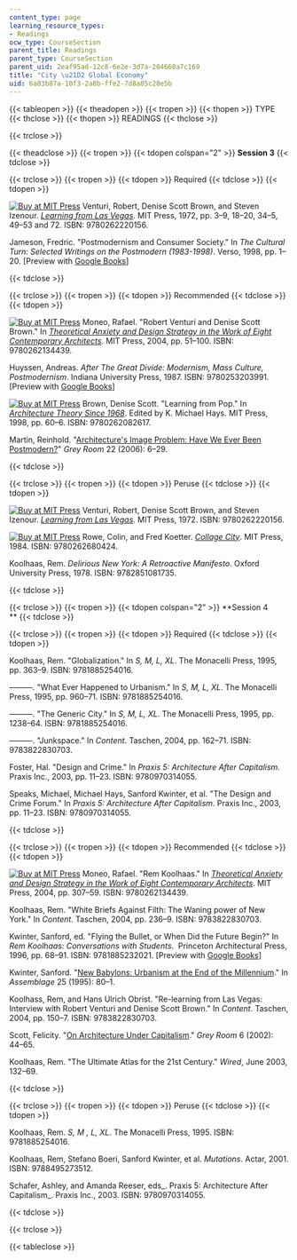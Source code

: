 ```yaml
---
content_type: page
learning_resource_types:
- Readings
ocw_type: CourseSection
parent_title: Readings
parent_type: CourseSection
parent_uid: 2eaf95ad-12c8-6e2e-3d7a-204660a7c169
title: "City \u21D2 Global Economy"
uid: 6a83b87a-10f3-2a8b-ffe2-7d8a05c28e5b
---
```


{{< tableopen >}}
{{< theadopen >}}
{{< tropen >}}
{{< thopen >}}
TYPE
{{< thclose >}}
{{< thopen >}}
READINGS
{{< thclose >}}

{{< trclose >}}

{{< theadclose >}}
{{< tropen >}}
{{< tdopen colspan="2" >}}
**Session 3**
{{< tdclose >}}

{{< trclose >}}
{{< tropen >}}
{{< tdopen >}}
Required
{{< tdclose >}}
{{< tdopen >}}


[![Buy at MIT Press](/images/mp_logo.gif)](https://mitpress.mit.edu/9780262220156) Venturi, Robert, Denise Scott Brown, and Steven Izenour. [_Learning from Las Vegas_](https://mitpress.mit.edu/9780262220156). MIT Press, 1972, pp. 3–9, 18–20, 34–5, 49–53 and 72. ISBN: 9780262220156.

Jameson, Fredric. "Postmodernism and Consumer Society." In _The Cultural Turn: Selected Writings on the Postmodern_ _(1983-1998)_. Verso, 1998, pp. 1–20. \[Preview with [Google Books](http://books.google.com/books?id=8Bug4-ImpzAC&pg=PA1=onepage)\]


{{< tdclose >}}

{{< trclose >}}
{{< tropen >}}
{{< tdopen >}}
Recommended
{{< tdclose >}}
{{< tdopen >}}


[![Buy at MIT Press](/images/mp_logo.gif)](https://mitpress.mit.edu/9780262134439) Moneo, Rafael. "Robert Venturi and Denise Scott Brown." In [_Theoretical Anxiety and Design Strategy in the Work of Eight Contemporary Architects_](https://mitpress.mit.edu/9780262134439). MIT Press, 2004, pp. 51–100. ISBN: 9780262134439.

Huyssen, Andreas. _After The Great Divide: Modernism, Mass Culture, Postmodernism_. Indiana University Press, 1987. ISBN: 9780253203991. \[Preview with [Google Books](http://books.google.com/books?id=WAkocqh61O0C&printsec=frontcover#v=onepage)\]

[![Buy at MIT Press](/images/mp_logo.gif)](https://mitpress.mit.edu/9780262082617) Brown, Denise Scott. "Learning from Pop." In [_Architecture Theory Since 1968_](https://mitpress.mit.edu/9780262082617). Edited by K. Michael Hays. MIT Press, 1998, pp. 60–6. ISBN: 9780262082617.

Martin, Reinhold. "[Architecture's Image Problem: Have We Ever Been Postmodern?](http://dx.doi.org/10.1162/152638106775434413 )" _Grey Room_ 22 (2006): 6–29.


{{< tdclose >}}

{{< trclose >}}
{{< tropen >}}
{{< tdopen >}}
Peruse
{{< tdclose >}}
{{< tdopen >}}


[![Buy at MIT Press](/images/mp_logo.gif)](https://mitpress.mit.edu/9780262220156) Venturi, Robert, Denise Scott Brown, and Steven Izenour. [_Learning from Las Vegas_](https://mitpress.mit.edu/9780262220156). MIT Press, 1972. ISBN: 9780262220156.

[![Buy at MIT Press](/images/mp_logo.gif)](https://mitpress.mit.edu/9780262680424) Rowe, Colin, and Fred Koetter. [_Collage City_](https://mitpress.mit.edu/9780262680424). MIT Press, 1984. ISBN: 9780262680424.

Koolhaas, Rem. _Delirious New York: A Retroactive Manifesto_. Oxford University Press, 1978. ISBN: 9782851081735.


{{< tdclose >}}

{{< trclose >}}
{{< tropen >}}
{{< tdopen colspan="2" >}}
**Session 4  
**
{{< tdclose >}}

{{< trclose >}}
{{< tropen >}}
{{< tdopen >}}
Required
{{< tdclose >}}
{{< tdopen >}}


Koolhaas, Rem. "Globalization." In _S, M, L, XL_. The Monacelli Press, 1995, pp. 363–9. ISBN: 9781885254016.

———. "What Ever Happened to Urbanism." In _S, M, L, XL_. The Monacelli Press, 1995, pp. 960–71. ISBN: 9781885254016.

———. "The Generic City." In _S, M, L, XL_. The Monacelli Press, 1995, pp. 1238–64. ISBN: 9781885254016.

———. "Junkspace." In _Content_. Taschen, 2004, pp. 162–71. ISBN: 9783822830703.

Foster, Hal. "Design and Crime." In _Praxis 5: Architecture After Capitalism._ Praxis Inc., 2003, pp. 11–23. ISBN: 9780970314055.

Speaks, Michael, Michael Hays, Sanford Kwinter, et al. "The Design and Crime Forum." In _Praxis 5: Architecture After Capitalism_. Praxis Inc., 2003, pp. 11–23. ISBN: 9780970314055.


{{< tdclose >}}

{{< trclose >}}
{{< tropen >}}
{{< tdopen >}}
Recommended
{{< tdclose >}}
{{< tdopen >}}


[![Buy at MIT Press](/images/mp_logo.gif)](https://mitpress.mit.edu/9780262134439) Moneo, Rafael. "Rem Koolhaas." In [_Theoretical Anxiety and Design Strategy in the Work of Eight Contemporary Architects_](https://mitpress.mit.edu/9780262134439). MIT Press, 2004, pp. 307–59. ISBN: 9780262134439.

Koolhaas, Rem. "White Briefs Against Filth: The Waning power of New York." In _Content_. Taschen, 2004, pp. 236–9. ISBN: 9783822830703.

Kwinter, Sanford, ed. "Flying the Bullet, or When Did the Future Begin?" In _Rem Koolhaas: Conversations with Students_.  Princeton Architectural Press, 1996, pp. 68–91. ISBN: 9781885232021. \[Preview with [Google Books](http://books.google.com/books?id=73n1czaLNX4C&printsec=frontcover#v=onepage)\]

Kwinter, Sanford. "[New Babylons: Urbanism at the End of the Millennium](http://dx.doi.org/10.2307/3171388)." In _Assemblage_ 25 (1995): 80–1.

Koolhass, Rem, and Hans Ulrich Obrist. "Re-learning from Las Vegas: Interview with Robert Venturi and Denise Scott Brown." In _Content_. Taschen, 2004, pp. 150–7. ISBN: 9783822830703.

Scott, Felicity. "[On Architecture Under Capitalism](http://www.mitpressjournals.org/doi/abs/10.1162/152638102317406498)." _Grey Room_ 6 (2002): 44–65.

Koolhaas, Rem. "The Ultimate Atlas for the 21st Century." _Wired_, June 2003, 132–69.


{{< tdclose >}}

{{< trclose >}}
{{< tropen >}}
{{< tdopen >}}
Peruse
{{< tdclose >}}
{{< tdopen >}}


Koolhaas, Rem. _S, M , L, XL_. The Monacelli Press, 1995. ISBN: 9781885254016.

Koolhaas, Rem, Stefano Boeri, Sanford Kwinter, et al. _Mutations_. Actar, 2001. ISBN: 9788495273512.

Schafer, Ashley, and Amanda Reeser, eds_. Praxis 5: Architecture After Capitalism_. Praxis Inc., 2003. ISBN: 9780970314055.


{{< tdclose >}}

{{< trclose >}}

{{< tableclose >}}